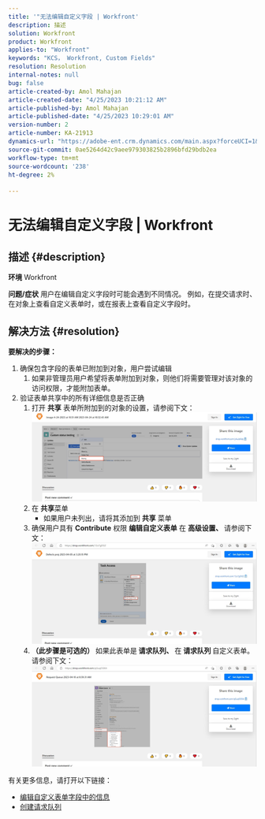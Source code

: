 ```yaml
---
title: '"无法编辑自定义字段 | Workfront'
description: 描述
solution: Workfront
product: Workfront
applies-to: "Workfront"
keywords: "KCS， Workfront, Custom Fields"
resolution: Resolution
internal-notes: null
bug: false
article-created-by: Amol Mahajan
article-created-date: "4/25/2023 10:21:12 AM"
article-published-by: Amol Mahajan
article-published-date: "4/25/2023 10:29:01 AM"
version-number: 2
article-number: KA-21913
dynamics-url: "https://adobe-ent.crm.dynamics.com/main.aspx?forceUCI=1&pagetype=entityrecord&etn=knowledgearticle&id=a99cefe3-52e3-ed11-a7c7-6045bd006704"
source-git-commit: 0ae5264d42c9aee979303825b2896bfd29bdb2ea
workflow-type: tm+mt
source-wordcount: '238'
ht-degree: 2%

---
```


# 无法编辑自定义字段 | Workfront

## 描述 {#description}

<b>环境</b>
Workfront


<b>问题/症状</b>
用户在编辑自定义字段时可能会遇到不同情况。 例如，在提交请求时、在对象上查看自定义表单时，或在报表上查看自定义字段时。


## 解决方法 {#resolution}

<b>要解决的步骤：</b>
1. 确保包含字段的表单已附加到对象，用户尝试编辑
   1. 如果非管理员用户希望将表单附加到对象，则他们将需要管理对该对象的访问权限，才能附加表单。
2. 验证表单共享中的所有详细信息是否正确
   1. 打开 <b>共享</b> 表单所附加到的对象的设置，请参阅下文：![](assets/5290f427-53e3-ed11-a7c7-6045bd006704.png)
   2. 在 <b>共享</b>菜单
      - 如果用户未列出，请将其添加到 <b>共享</b> 菜单
   3. 确保用户具有 <b>Contribute</b> 权限 <b>编辑自定义表单</b> 在 <b>高级设置、 </b>请参阅下文：![](assets/e0da3f1c-8ce2-ed11-a7c7-6045bd006c82.png)
   4. <b>（此步骤是可选的） </b>如果此表单是<b> 请求队列、 </b>在<b> 请求队列 </b>自定义表单。 请参阅下文：![](assets/47992451-8ce2-ed11-a7c7-6045bd006c82.png)




有关更多信息，请打开以下链接：

- [编辑自定义表单字段中的信息](https://experienceleague.adobe.com/docs/workfront/using/basics/work-with-custom-forms/edit-custom-forms.html?lang=en)
- [创建请求队列](https://experienceleague.adobe.com/docs/workfront/using/manage-work/requests/create-and-manage-request-queues/create-request-queue.html?lang=en)


